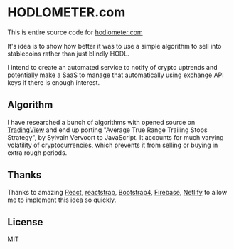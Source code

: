 # HODLOMETER.com

This is entire source code for [hodlometer.com](https://hodlometer.com)

It's idea is to show how better it was to use a simple algorithm to sell into stablecoins rather than just blindly HODL.

I intend to create an automated service to notify of crypto uptrends and potentially make a SaaS to manage that automatically using exchange API keys if there is enough interest.

## Algorithm

I have researched a bunch of algorithms with opened source on [TradingView](https://tradingview.com) and end up porting "Average True Range Trailing Stops Strategy", by Sylvain Vervoort to JavaScript. It accounts for much varying volatility of cryptocurrencies, which prevents it from selling or buying in extra rough periods.

## Thanks

Thanks to amazing [React](https://reactjs.org/), [reactstrap](https://reactstrap.github.io/), [Bootstrap4](https://getbootstrap.com/), [Firebase](https://firebase.google.com/), [Netlify](http://netlify.com/) to allow me to implement this idea so quickly.

## License

MIT
